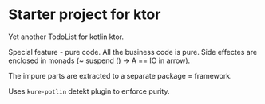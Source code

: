 # Starter project for ktor

Yet another TodoList for kotlin ktor.

Special feature - pure code. All the business code is pure.
Side effectes are enclosed in monads (~ suspend () -> A  == IO in arrow).

The impure parts are extracted to a separate package  = framework.

Uses `kure-potlin` detekt plugin to enforce purity.

